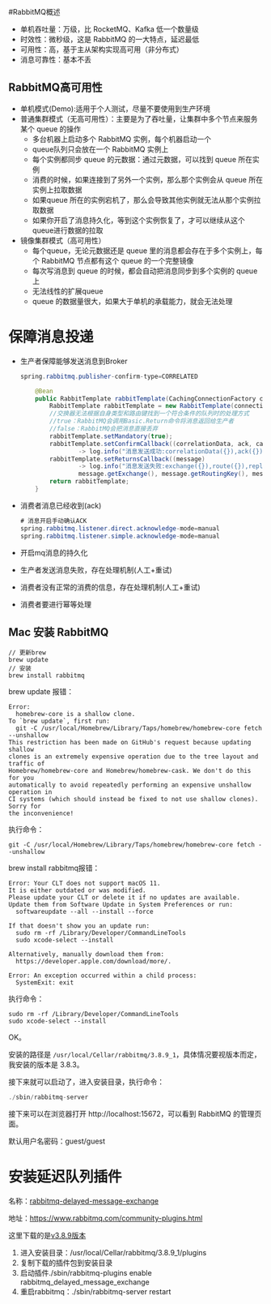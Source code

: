 #RabbitMQ概述

- 单机吞吐量：万级，比 RocketMQ、Kafka 低一个数量级
- 时效性：微秒级，这是 RabbitMQ 的一大特点，延迟最低
- 可用性：高，基于主从架构实现高可用（非分布式）
- 消息可靠性：基本不丢

## RabbitMQ高可用性

- 单机模式(Demo):适用于个人测试，尽量不要使用到生产环境
- 普通集群模式（无高可用性）：主要是为了吞吐量，让集群中多个节点来服务某个 queue 的操作
  - 多台机器上启动多个 RabbitMQ 实例，每个机器启动一个
  - queue队列只会放在一个 RabbitMQ 实例上
  - 每个实例都同步 queue 的元数据：通过元数据，可以找到 queue 所在实例
  - 消费的时候，如果连接到了另外一个实例，那么那个实例会从 queue 所在实例上拉取数据
  - 如果queue 所在的实例宕机了，那么会导致其他实例就无法从那个实例拉取数据
  - 如果你开启了消息持久化，等到这个实例恢复了，才可以继续从这个 queue进行数据的拉取
- 镜像集群模式（高可用性）
  - 每个queue，无论元数据还是 queue 里的消息都会存在于多个实例上，每个 RabbitMQ 节点都有这个 queue 的一个完整镜像
  - 每次写消息到 queue 的时候，都会自动把消息同步到多个实例的 queue 上
  - 无法线性的扩展queue
  - queue 的数据量很大，如果大于单机的承载能力，就会无法处理

# 保障消息投递

- 生产者保障能够发送消息到Broker

  ```java
  spring.rabbitmq.publisher-confirm-type=CORRELATED
  ```

  ```java
      @Bean
      public RabbitTemplate rabbitTemplate(CachingConnectionFactory connectionFactory) {
          RabbitTemplate rabbitTemplate = new RabbitTemplate(connectionFactory);
          //交换器无法根据自身类型和路由键找到一个符合条件的队列时的处理方式
          //true：RabbitMQ会调用Basic.Return命令将消息返回给生产者
          //false：RabbitMQ会把消息直接丢弃
          rabbitTemplate.setMandatory(true);
          rabbitTemplate.setConfirmCallback((correlationData, ack, cause)
                  -> log.info("消息发送成功:correlationData({}),ack({}),cause({})", correlationData, ack, cause));
          rabbitTemplate.setReturnsCallback((message)
                  -> log.info("消息发送失败:exchange({}),route({}),replyCode({}),replyText({}),message:{}",
                  message.getExchange(), message.getRoutingKey(), message.getReplyCode(), message.getReplyText(), message.getMessage()));
          return rabbitTemplate;
      }
  ```

- 消费者消息已经收到(ack)

  ```java
  # 消息开启手动确认ACK
  spring.rabbitmq.listener.direct.acknowledge-mode=manual
  spring.rabbitmq.listener.simple.acknowledge-mode=manual
  ```

- 开启mq消息的持久化

- 生产者发送消息失败，存在处理机制(人工+重试)

- 消费者没有正常的消费的信息，存在处理机制(人工+重试)

- 消费者要进行幂等处理

## Mac 安装 RabbitMQ

```
// 更新brew
brew update
// 安装
brew install rabbitmq
```

brew update 报错：

```
Error:
  homebrew-core is a shallow clone.
To `brew update`, first run:
  git -C /usr/local/Homebrew/Library/Taps/homebrew/homebrew-core fetch --unshallow
This restriction has been made on GitHub's request because updating shallow
clones is an extremely expensive operation due to the tree layout and traffic of
Homebrew/homebrew-core and Homebrew/homebrew-cask. We don't do this for you
automatically to avoid repeatedly performing an expensive unshallow operation in
CI systems (which should instead be fixed to not use shallow clones). Sorry for
the inconvenience!
```

执行命令：

```
git -C /usr/local/Homebrew/Library/Taps/homebrew/homebrew-core fetch --unshallow
```

brew install rabbitmq报错：

```
Error: Your CLT does not support macOS 11.
It is either outdated or was modified.
Please update your CLT or delete it if no updates are available.
Update them from Software Update in System Preferences or run:
  softwareupdate --all --install --force

If that doesn't show you an update run:
  sudo rm -rf /Library/Developer/CommandLineTools
  sudo xcode-select --install

Alternatively, manually download them from:
  https://developer.apple.com/download/more/.

Error: An exception occurred within a child process:
  SystemExit: exit
```

执行命令：

```
sudo rm -rf /Library/Developer/CommandLineTools
sudo xcode-select --install
```

OK。

安装的路径是 `/usr/local/Cellar/rabbitmq/3.8.9_1`，具体情况要视版本而定，我安装的版本是 3.8.3。

接下来就可以启动了，进入安装目录，执行命令：

```js
./sbin/rabbitmq-server
```

接下来可以在浏览器打开 http://localhost:15672，可以看到 RabbitMQ 的管理页面。

默认用户名密码：guest/guest

# 安装延迟队列插件

名称：[rabbitmq-delayed-message-exchange](https://github.com/rabbitmq/rabbitmq-delayed-message-exchange)

地址：https://www.rabbitmq.com/community-plugins.html

这里下载的是[v3.8.9版本](https://github.com/rabbitmq/rabbitmq-delayed-message-exchange/releases/tag/3.8.9)

1. 进入安装目录：/usr/local/Cellar/rabbitmq/3.8.9_1/plugins
2. 复制下载的插件包到安装目录
3. 启动插件./sbin/rabbitmq-plugins enable rabbitmq_delayed_message_exchange
4. 重启rabbitmq：./sbin/rabbitmq-server restart

